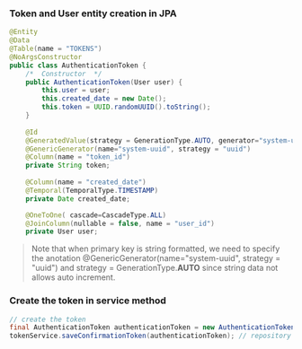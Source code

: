 ### Token and User entity creation in JPA

```java
@Entity
@Data
@Table(name = "TOKENS")
@NoArgsConstructor
public class AuthenticationToken {
    /*	Constructor	 */
    public AuthenticationToken(User user) {
        this.user = user;
        this.created_date = new Date();
        this.token = UUID.randomUUID().toString();
    }
    
    @Id
    @GeneratedValue(strategy = GenerationType.AUTO, generator="system-uuid")
    @GenericGenerator(name="system-uuid", strategy = "uuid")
    @Column(name = "token_id")
    private String token;
    
    @Column(name = "created_date")
    @Temporal(TemporalType.TIMESTAMP)
    private Date created_date;

    @OneToOne( cascade=CascadeType.ALL)
    @JoinColumn(nullable = false, name = "user_id")
    private User user;

```

> Note that when primary key is string formatted, we need to specify the anotation @GenericGenerator(name="system-uuid", strategy = "uuid") and strategy = GenerationType.**AUTO** since string data not allows auto increment.



### Create the token in service method

```java
// create the token
final AuthenticationToken authenticationToken = new AuthenticationToken(new_user);
tokenService.saveConfirmationToken(authenticationToken); // repository save()
```





